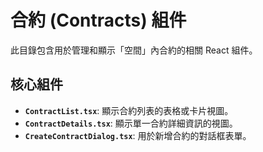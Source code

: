 # 合約 (Contracts) 組件

此目錄包含用於管理和顯示「空間」內合約的相關 React 組件。

## 核心組件

- **`ContractList.tsx`**: 顯示合約列表的表格或卡片視圖。
- **`ContractDetails.tsx`**: 顯示單一合約詳細資訊的視圖。
- **`CreateContractDialog.tsx`**: 用於新增合約的對話框表單。
